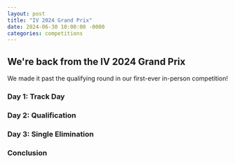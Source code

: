 ```yaml
---
layout: post
title: "IV 2024 Grand Prix"
date: 2024-06-30 10:00:00 -0000
categories: competitions
---
```


## We're back from the IV 2024 Grand Prix
We made it past the qualifying round in our first-ever in-person competition!

### Day 1: Track Day

### Day 2: Qualification

### Day 3: Single Elimination

### Conclusion
